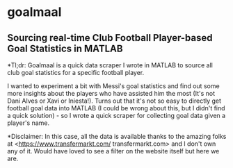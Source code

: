 # goalmaal
## Sourcing real-time Club Football Player-based Goal Statistics in MATLAB
*Tl;dr: Goalmaal is a quick data scraper I wrote in MATLAB to source all 
club goal statistics for a specific football player.

I wanted to experiment a bit with Messi's goal statistics and find out some 
more insights about the players who have assisted him the most (It's not Dani 
Alves or Xavi or Iniesta!). Turns out that it's not so easy to directly get 
football goal data into MATLAB (I could be wrong about this, but I didn't find 
a quick solution) - so I wrote a quick scraper for collecting goal data given 
a player's name.

*Disclaimer: In this case, all the data is available thanks to the amazing 
folks at <https://www.transfermarkt.com/ transfermarkt.com> and I don't own 
any of it. Would have loved to see a filter on the website itself but here we 
are.

